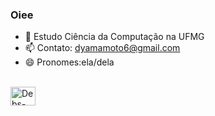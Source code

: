 ### Oiee
- 🌱 Estudo Ciência da Computação na UFMG
- 📫 Contato: dyamamoto6@gmail.com
- 😄 Pronomes:ela/dela

<div style="display: inline_block"><br>
  <img align="center" alt="Debs-C++" height="30" width="40" src="https://cdn.jsdelivr.net/gh/devicons/devicon@latest/icons/cplusplus/cplusplus-original.svg">
</div>


